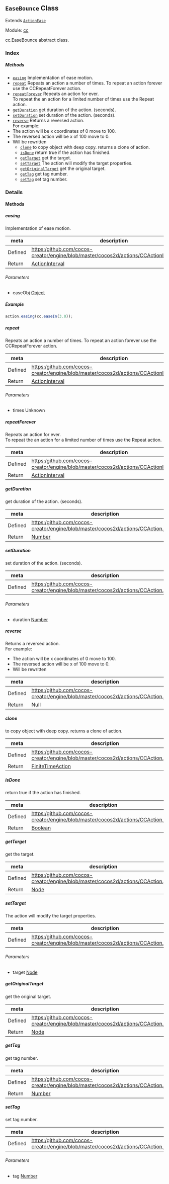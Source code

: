 ## `EaseBounce` Class

Extends [`ActionEase`](ActionEase.md)


Module: [cc](../modules/cc.md)




cc.EaseBounce abstract class.

### Index



##### Methods

  - [`easing`](#easing) Implementation of ease motion.
  - [`repeat`](#repeat) Repeats an action a number of times.
To repeat an action forever use the CCRepeatForever action.
  - [`repeatForever`](#repeatforever) Repeats an action for ever.  <br/>
To repeat the an action for a limited number of times use the Repeat action. <br/>
  - [`getDuration`](#getduration) get duration of the action. (seconds).
  - [`setDuration`](#setduration) set duration of the action. (seconds).
  - [`reverse`](#reverse) Returns a reversed action. <br />
For example: <br />
- The action will be x coordinates of 0 move to 100. <br />
- The reversed action will be x of 100 move to 0.
- Will be rewritten
  - [`clone`](#clone) to copy object with deep copy.
returns a clone of action.
  - [`isDone`](#isdone) return true if the action has finished.
  - [`getTarget`](#gettarget) get the target.
  - [`setTarget`](#settarget) The action will modify the target properties.
  - [`getOriginalTarget`](#getoriginaltarget) get the original target.
  - [`getTag`](#gettag) get tag number.
  - [`setTag`](#settag) set tag number.



### Details




<!-- Method Block -->
#### Methods


##### easing

Implementation of ease motion.

| meta | description |
|------|-------------|
| Defined | [https:/github.com/cocos-creator/engine/blob/master/cocos2d/actions/CCActionInterval.js:124](https:/github.com/cocos-creator/engine/blob/master/cocos2d/actions/CCActionInterval.js#L124) |
| Return 		 | <a href="../classes/ActionInterval.html" class="crosslink">ActionInterval</a> 

###### Parameters
- easeObj <a href="https://developer.mozilla.org/en/JavaScript/Reference/Global_Objects/Object" class="crosslink external" target="_blank">Object</a> 

##### Example

```js
action.easing(cc.easeIn(3.0));
```

##### repeat

Repeats an action a number of times.
To repeat an action forever use the CCRepeatForever action.

| meta | description |
|------|-------------|
| Defined | [https:/github.com/cocos-creator/engine/blob/master/cocos2d/actions/CCActionInterval.js:252](https:/github.com/cocos-creator/engine/blob/master/cocos2d/actions/CCActionInterval.js#L252) |
| Return 		 | <a href="../classes/ActionInterval.html" class="crosslink">ActionInterval</a> 

###### Parameters
- times Unknown 


##### repeatForever

Repeats an action for ever.  <br/>
To repeat the an action for a limited number of times use the Repeat action. <br/>

| meta | description |
|------|-------------|
| Defined | [https:/github.com/cocos-creator/engine/blob/master/cocos2d/actions/CCActionInterval.js:272](https:/github.com/cocos-creator/engine/blob/master/cocos2d/actions/CCActionInterval.js#L272) |
| Return 		 | <a href="../classes/ActionInterval.html" class="crosslink">ActionInterval</a> 



##### getDuration

get duration of the action. (seconds).

| meta | description |
|------|-------------|
| Defined | [https:/github.com/cocos-creator/engine/blob/master/cocos2d/actions/CCAction.js:200](https:/github.com/cocos-creator/engine/blob/master/cocos2d/actions/CCAction.js#L200) |
| Return 		 | <a href="https://developer.mozilla.org/en/JavaScript/Reference/Global_Objects/Number" class="crosslink external" target="_blank">Number</a> 



##### setDuration

set duration of the action. (seconds).

| meta | description |
|------|-------------|
| Defined | [https:/github.com/cocos-creator/engine/blob/master/cocos2d/actions/CCAction.js:210](https:/github.com/cocos-creator/engine/blob/master/cocos2d/actions/CCAction.js#L210) |

###### Parameters
- duration <a href="https://developer.mozilla.org/en/JavaScript/Reference/Global_Objects/Number" class="crosslink external" target="_blank">Number</a> 


##### reverse

Returns a reversed action. <br />
For example: <br />
- The action will be x coordinates of 0 move to 100. <br />
- The reversed action will be x of 100 move to 0.
- Will be rewritten

| meta | description |
|------|-------------|
| Defined | [https:/github.com/cocos-creator/engine/blob/master/cocos2d/actions/CCAction.js:220](https:/github.com/cocos-creator/engine/blob/master/cocos2d/actions/CCAction.js#L220) |
| Return 		 | Null 



##### clone

to copy object with deep copy.
returns a clone of action.

| meta | description |
|------|-------------|
| Defined | [https:/github.com/cocos-creator/engine/blob/master/cocos2d/actions/CCAction.js:236](https:/github.com/cocos-creator/engine/blob/master/cocos2d/actions/CCAction.js#L236) |
| Return 		 | <a href="../classes/FiniteTimeAction.html" class="crosslink">FiniteTimeAction</a> 



##### isDone

return true if the action has finished.

| meta | description |
|------|-------------|
| Defined | [https:/github.com/cocos-creator/engine/blob/master/cocos2d/actions/CCAction.js:65](https:/github.com/cocos-creator/engine/blob/master/cocos2d/actions/CCAction.js#L65) |
| Return 		 | <a href="https://developer.mozilla.org/en/JavaScript/Reference/Global_Objects/Boolean" class="crosslink external" target="_blank">Boolean</a> 



##### getTarget

get the target.

| meta | description |
|------|-------------|
| Defined | [https:/github.com/cocos-creator/engine/blob/master/cocos2d/actions/CCAction.js:97](https:/github.com/cocos-creator/engine/blob/master/cocos2d/actions/CCAction.js#L97) |
| Return 		 | <a href="../classes/Node.html" class="crosslink">Node</a> 



##### setTarget

The action will modify the target properties.

| meta | description |
|------|-------------|
| Defined | [https:/github.com/cocos-creator/engine/blob/master/cocos2d/actions/CCAction.js:107](https:/github.com/cocos-creator/engine/blob/master/cocos2d/actions/CCAction.js#L107) |

###### Parameters
- target <a href="../classes/Node.html" class="crosslink">Node</a> 


##### getOriginalTarget

get the original target.

| meta | description |
|------|-------------|
| Defined | [https:/github.com/cocos-creator/engine/blob/master/cocos2d/actions/CCAction.js:117](https:/github.com/cocos-creator/engine/blob/master/cocos2d/actions/CCAction.js#L117) |
| Return 		 | <a href="../classes/Node.html" class="crosslink">Node</a> 



##### getTag

get tag number.

| meta | description |
|------|-------------|
| Defined | [https:/github.com/cocos-creator/engine/blob/master/cocos2d/actions/CCAction.js:134](https:/github.com/cocos-creator/engine/blob/master/cocos2d/actions/CCAction.js#L134) |
| Return 		 | <a href="https://developer.mozilla.org/en/JavaScript/Reference/Global_Objects/Number" class="crosslink external" target="_blank">Number</a> 



##### setTag

set tag number.

| meta | description |
|------|-------------|
| Defined | [https:/github.com/cocos-creator/engine/blob/master/cocos2d/actions/CCAction.js:144](https:/github.com/cocos-creator/engine/blob/master/cocos2d/actions/CCAction.js#L144) |

###### Parameters
- tag <a href="https://developer.mozilla.org/en/JavaScript/Reference/Global_Objects/Number" class="crosslink external" target="_blank">Number</a> 



